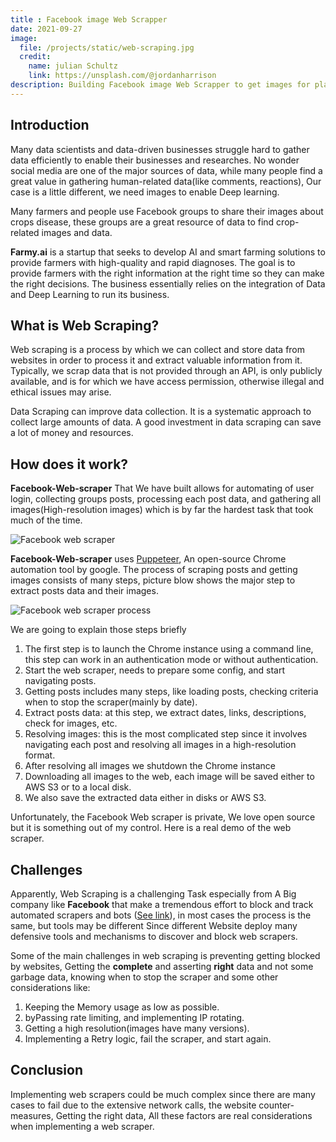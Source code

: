 ```yaml
---
title : Facebook image Web Scrapper
date: 2021-09-27
image:
  file: /projects/static/web-scraping.jpg
  credit:
    name: julian Schultz
    link: https://unsplash.com/@jordanharrison
description: Building Facebook image Web Scrapper to get images for plant disease from facebook groups to us in Deep learning.
---
```


## Introduction

Many data scientists and data-driven businesses struggle hard to gather data efficiently to enable their businesses and researches. No wonder social media are one of the major sources of data, while many people find a great value in gathering human-related data(like comments, reactions), Our case is a little different, we need images to enable Deep learning.

Many farmers and people use Facebook groups to share their images about crops disease, these groups are a great resource of data to find crop-related images and data.

**Farmy.ai** is a startup that seeks to develop AI and smart farming solutions to provide farmers with high-quality and rapid diagnoses. The goal is to provide farmers with the right information at the right time so they can make the right decisions. The business essentially relies on the integration of Data and Deep Learning to run its business.

## What is Web Scraping?

Web scraping is a process by which we can collect and store data from websites in order to process it and extract valuable information from it. Typically, we scrap data that is not provided through an API, is only publicly available, and is for which we have access permission, otherwise illegal and ethical issues may arise.
 
Data Scraping can improve data collection. It is a systematic approach to collect large amounts of data. A good investment in data scraping can save a lot of money and resources.

## How does it work?

**Facebook-Web-scraper** That We have built allows for automating of user login, collecting groups posts, processing each post data, and gathering all images(High-resolution images) which is by far the hardest task that took much of the time.

![Facebook web scraper](/projects/static/web-scrapers.svg)

**Facebook-Web-scraper**  uses [Puppeteer](https://pptr.dev/), An open-source Chrome automation tool by google. The process of scraping posts and getting images consists of many steps, picture blow shows the major step to extract posts data and their images.

![Facebook web scraper process](/projects/static/facebook-web-scraper-process.svg)

We are going to explain those steps briefly
1. The first step is to launch the Chrome instance using a command line, this step can work in an authentication mode or without authentication.
2. Start the web scraper, needs to prepare some config, and start navigating posts.
3. Getting posts includes many steps, like loading posts, checking criteria when to stop the scraper(mainly by date).
4. Extract posts data: at this step, we extract dates, links, descriptions, check for images, etc.
5. Resolving images: this is the most complicated step since it involves navigating each post and resolving all images in a high-resolution format.
6. After resolving all images we shutdown the Chrome instance
7. Downloading all images to the web, each image will be saved either to AWS S3 or to a local disk.
8. We also save the extracted data either in disks or AWS S3.

Unfortunately, the Facebook Web scraper is private, We love open source but it is something out of my control. Here is a real demo of the web scraper.

## Challenges

Apparently, Web Scraping is a challenging Task especially from A Big company like **Facebook** that make a tremendous effort to block and track automated scrapers and bots ([See link](https://about.fb.com/news/2021/04/how-we-combat-scraping/)), in most cases the process is the same, but tools may be different Since different Website deploy many defensive tools and mechanisms to discover and block web scrapers.

Some of the main challenges in web scraping is preventing getting blocked by websites, Getting the **complete** and asserting **right** data and not some garbage data, knowing when to stop the scraper and some other considerations like:

1. Keeping the Memory usage as low as possible.
2. byPassing rate limiting, and implementing IP rotating.
3. Getting a high resolution(images have many versions).
4. Implementing a Retry logic, fail the scraper, and start again.

## Conclusion

Implementing web scrapers could be much complex since there are many cases to fail due to the extensive network calls, the website counter-measures, Getting the right data, All these factors are real considerations when implementing a web scraper.

